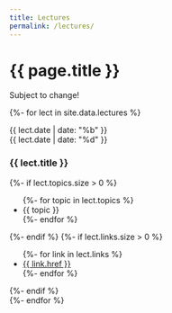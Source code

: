 ```yaml
---
title: Lectures
permalink: /lectures/
---
```


# {{ page.title }}

<p class="important">Subject to change!</p>

{%- for lect in site.data.lectures %}
<section class="lecture card{% if lect.featured %} featured{% endif %}">
  <div class="date">
    <div class="month">
      {{ lect.date | date: "%b" }}
    </div>
    <div class="day">
      {{ lect.date | date: "%d" }}
    </div>
  </div>
  <div class="details">
    <h3>{{ lect.title }}</h3>
    {%- if lect.topics.size > 0 %}
    <ul class="topics">
      {%- for topic in lect.topics %}
      <li>{{ topic }}</li>
      {%- endfor %}
    </ul>
    {%- endif %}
    {%- if lect.links.size > 0 %}
    <ul class="links">
      {%- for link in lect.links %}
      <li><a href="{{ link.title }}">{{ link.href }}</a></li>
      {%- endfor %}
    </ul>
    {%- endif %}
  </div>
</section>
{%- endfor %}
